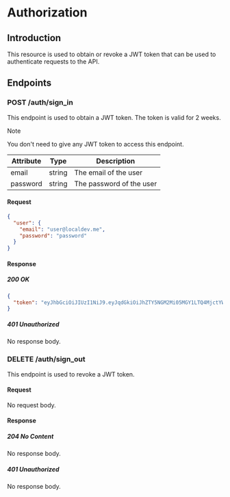 # Authorization

## Introduction

This resource is used to obtain or revoke a JWT token that can be used to authenticate requests to the API.

## Endpoints

### POST /auth/sign_in

This endpoint is used to obtain a JWT token. The token is valid for 2 weeks.

> [!NOTE]
> You don't need to give any JWT token to access this endpoint.

| Attribute | Type   | Description |
| --------- | ------ | ----------- |
| email     | string | The email of the user |
| password  | string | The password of the user |

#### Request

```json
{
  "user": {
    "email": "user@localdev.me",
    "password": "password"
  }
}
```

#### Response

##### 200 OK

```json
{
  "token": "eyJhbGciOiJIUzI1NiJ9.eyJqdGkiOiJhZTY5NGM2Mi05MGY1LTQ4MjctYWQxMi04ZDI4MjIxODJiNTQiLCJleHAiOjE3NDI0Nzk1NTQsImF1ZCI6InNlY3VyZS1jaGF0In0.QzZ4chg6rroVFPnwgwghYBdrPqQRmLUmoQPzxrKdqX4"
}
```

##### 401 Unauthorized

No response body.

### DELETE /auth/sign_out

This endpoint is used to revoke a JWT token.

#### Request

No request body.

#### Response

##### 204 No Content

No response body.

##### 401 Unauthorized

No response body.